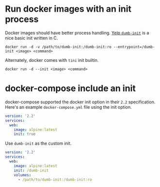 # Run docker images with an init process

Docker images should have better process handling.  [Yelp
`dumb-init`][dumb-init] is a nice basic init written in C.

    docker run -d -v /path/to/dumb-init:/dumb-init:ro --entrypoint=/dumb-init <image> <command>

Alternately, docker comes with `tini` init builtin.

    docker run -d --init <image> <command>

[dumb-init]: https://github.com/Yelp/dumb-init/issues/74#issuecomment-217669450

# docker-compose include an init

docker-compose supported the docker init option in their `2.2` specification.
Here's an example `docker-compose.yml` file using the init option.

```yaml
version: '2.2'
services:
  web:
    image: alpine:latest
    init: true
```

Use `dumb-init` as the custom init.

```yaml
version: '2.2'
services:
  web:
    image: alpine:latest
    init: /dumb-init
    volumes:
      - /path/to/dumb-init:/dumb-init:ro
```

[dcf]: https://docs.docker.com/compose/compose-file/compose-file-v2/
